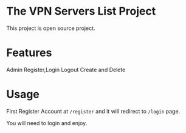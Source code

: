 # The VPN Servers List Project

This project is open source project.

# Features

Admin Register,Login Logout
Create and Delete

# Usage

First Register Account at `/register` and it will redirect to `/login` page.

You will need to login and enjoy.
